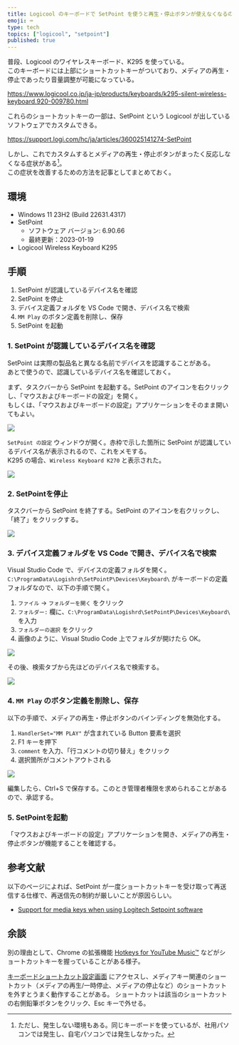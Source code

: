```yaml
---
title: Logicool のキーボードで SetPoint を使うと再生・停止ボタンが使えなくなるのを改善する
emoji: ⌨️
type: tech
topics: ["logicool", "setpoint"]
published: true
---
```


普段、Logicool のワイヤレスキーボード、K295 を使っている。  
このキーボードには上部にショートカットキーがついており、メディアの再生・停止であったり音量調整が可能になっている。

https://www.logicool.co.jp/ja-jp/products/keyboards/k295-silent-wireless-keyboard.920-009780.html

これらのショートカットキーの一部は、SetPoint という Logicool が出しているソフトウェアでカスタムできる。

https://support.logi.com/hc/ja/articles/360025141274-SetPoint

しかし、これでカスタムするとメディアの再生・停止ボタンがまったく反応しなくなる症状がある[^1]。  
この症状を改善するための方法を記事としてまとめておく。

## 環境

- Windows 11 23H2 (Build 22631.4317)
- SetPoint
  - ソフトウェア バージョン: 6.90.66
  - 最終更新：2023-01-19
- Logicool Wireless Keyboard K295

## 手順

1. SetPoint が認識しているデバイス名を確認
2. SetPoint を停止
3. デバイス定義フォルダを VS Code で開き、デバイス名で検索
4. `MM Play` のボタン定義を削除し、保存
5. SetPoint を起動

### 1. SetPoint が認識しているデバイス名を確認

SetPoint は実際の製品名と異なる名前でデバイスを認識することがある。  
あとで使うので、認識しているデバイス名を確認しておく。

まず、タスクバーから SetPoint を起動する。SetPoint のアイコンを右クリックし、「マウスおよびキーボードの設定」を開く。  
もしくは、「マウスおよびキーボードの設定」アプリケーションをそのまま開いてもよい。

![](https://storage.googleapis.com/zenn-user-upload/1f8c391e575f-20241020.png)

`SetPoint の設定` ウィンドウが開く。赤枠で示した箇所に SetPoint が認識しているデバイス名が表示されるので、これをメモする。  
K295 の場合、`Wireless Keyboard K270` と表示された。

![](https://storage.googleapis.com/zenn-user-upload/1b2ba54dd23c-20241020.png)

### 2. SetPointを停止

タスクバーから SetPoint を終了する。SetPoint のアイコンを右クリックし、「終了」をクリックする。

![](https://storage.googleapis.com/zenn-user-upload/f910e451fea1-20241020.png)

### 3. デバイス定義フォルダを VS Code で開き、デバイス名で検索

Visual Studio Code で、デバイスの定義フォルダを開く。  
`C:\ProgramData\Logishrd\SetPointP\Devices\Keyboard\` がキーボードの定義フォルダなので、以下の手順で開く。

1. `ファイル` → `フォルダーを開く` をクリック
2. `フォルダー:` 欄に、`C:\ProgramData\Logishrd\SetPointP\Devices\Keyboard\` を入力
3. `フォルダーの選択` をクリック
4. 画像のように、Visual Studio Code 上でフォルダが開けたら OK。

![](https://storage.googleapis.com/zenn-user-upload/b44d054fae5f-20241020.png)

その後、検索タブから先ほどのデバイス名で検索する。

![](https://storage.googleapis.com/zenn-user-upload/354c0532ec2a-20241020.png)

### 4. `MM Play` のボタン定義を削除し、保存

以下の手順で、メディアの再生・停止ボタンのバインディングを無効化する。

1. `HandlerSet="MM PLAY"` が含まれている Button 要素を選択
2. F1 キーを押下
3. `comment` を入力、「行コメントの切り替え」をクリック
4. 選択箇所がコメントアウトされる

![](https://storage.googleapis.com/zenn-user-upload/1000b6c827f1-20241021.png)

編集したら、Ctrl+S で保存する。このとき管理者権限を求められることがあるので、承認する。

### 5. SetPointを起動

「マウスおよびキーボードの設定」アプリケーションを開き、メディアの再生・停止ボタンが機能することを確認する。

## 参考文献

以下のページによれば、SetPoint が一度ショートカットキーを受け取って再送信する仕様で、再送信先の制約が厳しいことが原因らしい。

- [Support for media keys when using Logitech Setpoint software](https://github.com/MarshallOfSound/Google-Play-Music-Desktop-Player-UNOFFICIAL-/issues/1306)

[^1]: ただし、発生しない環境もある。同じキーボードを使っているが、社用パソコンでは発生し、自宅パソコンでは発生しなかった。

## 余談

別の理由として、Chrome の拡張機能 [Hotkeys for YouTube Music™](https://chromewebstore.google.com/detail/hotkeys-for-youtube-music/ggjkoecdjegahefiaibfnjgkebhijgpf) などがショートカットキーを握っていることがある様子。

[キーボードショートカット設定画面](chrome://extensions/shortcuts) にアクセスし、メディアキー関連のショートカット（メディアの再生/一時停止、メディアの停止など）のショートカットを外すとうまく動作することがある。
ショートカットは該当のショートカットの右側鉛筆ボタンをクリック、Esc キーで外せる。
